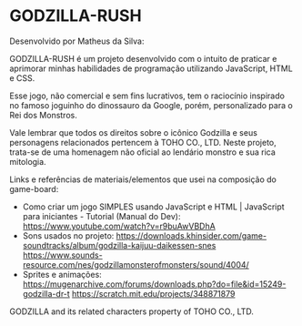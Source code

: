 # GODZILLA-RUSH

Desenvolvido por Matheus da Silva:

GODZILLA-RUSH é um projeto desenvolvido com o intuito de praticar e aprimorar minhas habilidades de programação utilizando JavaScript, HTML e CSS.

Esse jogo, não comercial e sem fins lucrativos, tem o raciocínio inspirado no famoso joguinho do dinossauro da Google, porém, personalizado para o Rei dos Monstros.

Vale lembrar que todos os direitos sobre o icônico Godzilla e seus personagens relacionados pertencem à TOHO CO., LTD. Neste projeto, trata-se de uma homenagem não oficial ao lendário monstro e sua rica mitologia.

Links e referências de materiais/elementos que usei na composição do game-board:
- Como criar um jogo SIMPLES usando JavaScript e HTML | JavaScript para iniciantes - Tutorial (Manual do Dev):
  https://www.youtube.com/watch?v=r9buAwVBDhA
- Sons usados no projeto:
  https://downloads.khinsider.com/game-soundtracks/album/godzilla-kaijuu-daikessen-snes
  https://www.sounds-resource.com/nes/godzillamonsterofmonsters/sound/4004/
- Sprites e animações:
  https://mugenarchive.com/forums/downloads.php?do=file&id=15249-godzilla-dr-t
  https://scratch.mit.edu/projects/348871879

GODZILLA and its related characters property of TOHO CO., LTD.
